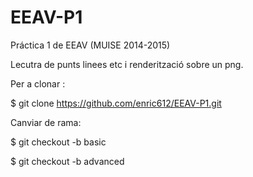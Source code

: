 # EEAV-P1
Práctica 1 de EEAV (MUISE 2014-2015)

Lecutra  de punts linees etc i renderització sobre un png.

Per a clonar : 

$ git clone https://github.com/enric612/EEAV-P1.git

Canviar de rama:

$ git checkout -b basic

$ git checkout -b advanced
